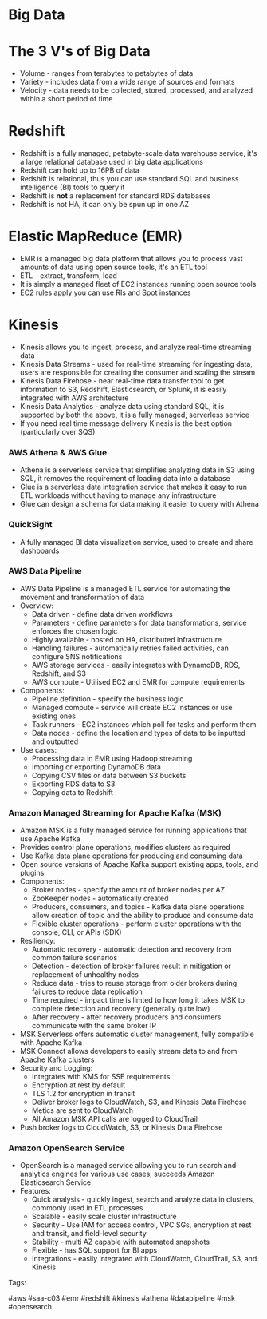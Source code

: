# Big Data

# The 3 V's of Big Data

* Volume - ranges from terabytes to petabytes of data
* Variety - includes data from a wide range of sources and formats
* Velocity - data needs to be collected, stored, processed, and analyzed
  within a short period of time

# Redshift

* Redshift is a fully managed, petabyte-scale data warehouse service,
  it's a large relational database used in big data applications
* Redshift can hold up to 16PB of data
* Redshift is relational, thus you can use standard SQL and business
  intelligence (BI) tools to query it
* Redshift is **not** a replacement for standard RDS databases
* Redshift is not HA, it can only be spun up in one AZ

# Elastic MapReduce (EMR)

* EMR is a managed big data platform that allows you to process vast
  amounts of data using open source tools, it's an ETL tool
* ETL - extract, transform, load
* It is simply a managed fleet of EC2 instances running open source
  tools
* EC2 rules apply you can use RIs and Spot instances

# Kinesis

* Kinesis allows you to ingest, process, and analyze real-time streaming
  data
* Kinesis Data Streams - used for real-time streaming for ingesting
  data, users are responsible for creating the consumer and scaling the
  stream
* Kinesis Data Firehose - near real-time data transfer tool to get
  information to S3, Redshift, Elasticsearch, or Splunk, it is easily
  integrated with AWS architecture
* Kinesis Data Analytics - analyze data using standard SQL, it is
  supported by both the above, it is a fully managed, serverless
  service
* If you need real time message delivery Kinesis is the best option
  (particularly over SQS)

### AWS Athena & AWS Glue

* Athena is a serverless service that simplifies analyzing data in S3
  using SQL, it removes the requirement of loading data into a database
* Glue is a serverless data integration service that makes it easy to
  run ETL workloads without having to manage any infrastructure
* Glue can design a schema for data making it easier to query with
  Athena

### QuickSight

* A fully managed BI data visualization service, used to create and
  share dashboards

### AWS Data Pipeline

* AWS Data Pipeline is a managed ETL service for automating the movement
  and transformation of data
* Overview:
  * Data driven - define data driven workflows
  * Parameters - define parameters for data transformations, service
    enforces the chosen logic
  * Highly available - hosted on HA, distributed infrastructure
  * Handling failures - automatically retries failed activities, can
    configure SNS notifications
  * AWS storage services - easily integrates with DynamoDB, RDS,
    Redshift, and S3
  * AWS compute - Utilised EC2 and EMR for compute requirements
* Components:
  * Pipeline definition - specify the business logic
  * Managed compute - service will create EC2 instances or use existing
    ones
  * Task runners - EC2 instances which poll for tasks and perform them
  * Data nodes - define the location and types of data to be inputted
    and outputted
* Use cases:
  * Processing data in EMR using Hadoop streaming
  * Importing or exporting DynamoDB data
  * Copying CSV files or data between S3 buckets
  * Exporting RDS data to S3
  * Copying data to Redshift

### Amazon Managed Streaming for Apache Kafka (MSK)

* Amazon MSK is a fully managed service for running applications that
  use Apache Kafka
* Provides control plane operations, modifies clusters as required
* Use Kafka data plane operations for producing and consuming data
* Open source versions of Apache Kafka support existing apps, tools, and
  plugins
* Components:
  * Broker nodes - specify the amount of broker nodes per AZ
  * ZooKeeper nodes - automatically created
  * Producers, consumers, and topics - Kafka data plane operations allow
    creation of topic and the ability to produce and consume data
  * Flexible cluster operations - perform cluster operations with the
    console, CLI, or APIs (SDK)
* Resiliency:
  * Automatic recovery - automatic detection and recovery from common
    failure scenarios
  * Detection - detection of broker failures result in mitigation or
    replacement of unhealthy nodes
  * Reduce data - tries to reuse storage from older brokers during
    failures to reduce data replication
  * Time required - impact time is limted to how long it takes MSK to
    complete detection and recovery (generally quite low)
  * After recovery - after recovery producers and consumers communicate
    with the same broker IP
* MSK Serverless offers automatic cluster management, fully compatible
  with Apache Kafka
* MSK Connect allows developers to easily stream data to and from Apache
  Kafka clusters
* Security and Logging:
  * Integrates with KMS for SSE requirements
  * Encryption at rest by default
  * TLS 1.2 for encryption in transit
  * Deliver broker logs to CloudWatch, S3, and Kinesis Data Firehose
  * Metics are sent to CloudWatch
  * All Amazon MSK API calls are logged to CloudTrail
* Push broker logs to CloudWatch, S3, or Kinesis Data Firehose

### Amazon OpenSearch Service

* OpenSearch is a managed service allowing you to run search and
  analytics engines for various use cases, succeeds Amazon Elasticsearch
  Service
* Features:
  * Quick analysis - quickly ingest, search and analyze data in
    clusters, commonly used in ETL processes
  * Scalable - easily scale cluster infrastructure
  * Security - Use IAM for access control, VPC SGs, encryption at rest
    and transit, and field-level security
  * Stability - multi AZ capable with automated snapshots
  * Flexible - has SQL support for BI apps
  * Integrations - easily integrated with CloudWatch, CloudTrail, S3,
    and Kinesis

Tags:

  #aws #saa-c03 #emr #redshift #kinesis #athena #datapipeline #msk
  #opensearch
